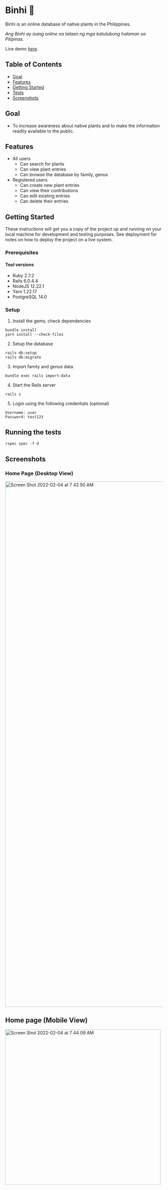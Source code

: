 <!-- # README

This README would normally document whatever steps are necessary to get the
application up and running.

Things you may want to cover:

-   Ruby version

-   System dependencies

-   Configuration

-   Database creation

-   Database initialization

-   How to run the test suite

-   Services (job queues, cache servers, search engines, etc.)

-   Deployment instructions

-   ... -->

# Binhi 🌱

Binhi is an online database of native plants in the Philippines.

_Ang Binhi ay isang online na talaan ng mga katutubong halaman sa Pilipinas._

Live demo [_here_](https://binhi.herokuapp.com).

## Table of Contents

-   [Goal](#goal)
-   [Features](#features)
-   [Getting Started](#getting-started)
-   [Tests](#running-the-tests)
-   [Screenshots](#screenshots)

## Goal

-   To increase awareness about native plants and to make the information readily available to the public.

## Features

-   All users
    -   Can search for plants
    -   Can view plant entries
    -   Can browse the database by family, genus
-   Registered users
    -   Can create new plant entries
    -   Can view their contributions
    -   Can edit existing entries
    -   Can delete their entries

## Getting Started

These instructions will get you a copy of the project up and running on your local machine for development and testing purposes. See deployment for notes on how to deploy the project on a live system.

### Prerequisites

#### Tool versions

-   Ruby 2.7.2
-   Rails 6.0.4.4
-   NodeJS 12.22.1
-   Yarn 1.22.17
-   PostgreSQL 14.0

### Setup

1. Install the gems, check dependencies

```shell
bundle install
yarn install --check-files
```

2. Setup the database

```shell
rails db:setup
rails db:migrate
```

3. Import family and genus data

```shell
bundle exec rails import:data
```

4. Start the Rails server

```shell
rails s
```

5. Login using the following credentials (optional)

```shell
Username: user
Password: test123
```

## Running the tests

```shell
rspec spec -f d
```

## Screenshots

### Home Page (Desktop View)
<img width="1680" alt="Screen Shot 2022-02-04 at 7 42 50 AM" src="https://user-images.githubusercontent.com/85211112/152447773-003b0969-13aa-4500-b2fb-9a8d1419b2b7.png">

## Home page (Mobile View)
<img width="497" alt="Screen Shot 2022-02-04 at 7 44 09 AM" src="https://user-images.githubusercontent.com/85211112/152447882-df7accdc-886a-4c8c-b065-d06631a9494a.png">



<!-- ### 



## Project Status

Project is: _in progress_.

## Contributing

Please read [CONTRIBUTING.md](https://gist.github.com/PurpleBooth/b24679402957c63ec426) for details on our code of conduct, and the process for submitting pull requests to us.

## Versioning

We use [SemVer](http://semver.org/) for versioning. For the versions available, see the [tags on this repository](https://github.com/your/project/tags).

## Authors

-   **Billie Thompson** - _Initial work_ - [PurpleBooth](https://github.com/PurpleBooth)

See also the list of [contributors](https://github.com/your/project/contributors) who participated in this project.

## License

This project is licensed under the MIT License - see the [LICENSE.md](LICENSE.md) file for details

## Acknowledgments

-   Hat tip to anyone whose code was used
-   Inspiration
-   etc -->
